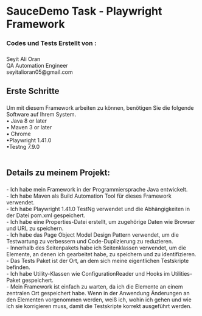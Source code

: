 <h1 align="left">SauceDemo Task - Playwright Framework</h1>

###

<h3 align="left">Codes und Tests Erstellt von :</h3>

###

<p align="left">Seyit Ali Oran<br>QA Automation Engineer<br>seyitalioran05@gmail.com</p>

###

<h2 align="left">Erste Schritte</h2>

###

<p align="left">Um mit diesem Framework arbeiten zu können, benötigen Sie die folgende Software auf Ihrem System.<br>• Java 8 or later<br>• Maven 3 or later<br>• Chrome <br>•Playwright 1.41.0 <br>•Testng 7.9.0<br> <br>

###

<h2 align="left">Details zu meinem Projekt:</h2>

###

<p align="left">- Ich habe mein Framework in der Programmiersprache Java entwickelt.<br>- Ich habe Maven als Build Automation Tool für dieses Framework verwendet.<br>- Ich habe Playwright 1.41.0 TestNg verwendet und die Abhängigkeiten in der Datei pom.xml gespeichert.<br>- Ich habe eine Properties-Datei erstellt, um zugehörige Daten wie Browser und URL zu speichern.<br>- Ich habe das Page Object Model Design Pattern verwendet, um die Testwartung zu verbessern und Code-Duplizierung zu reduzieren.<br>- Innerhalb des Seitenpakets habe ich Seitenklassen verwendet, um die Elemente, an denen ich gearbeitet habe, zu speichern und zu identifizieren.<br>- Das Tests Paket ist der Ort, an dem sich meine eigentlichen Testskripte befinden.<br>- Ich habe Utility-Klassen wie ConfigurationReader und Hooks im Utilities-Paket gespeichert.<br>- Mein Framework ist einfach zu warten, da ich die Elemente an einem zentralen Ort gespeichert habe. Wenn in der Anwendung Änderungen an den Elementen vorgenommen werden, weiß ich, wohin ich gehen und wie ich sie korrigieren muss, damit die Testskripte korrekt ausgeführt werden.</p>

###
